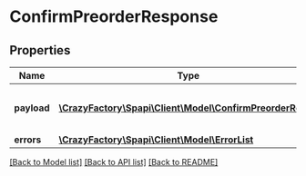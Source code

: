 # ConfirmPreorderResponse

## Properties
Name | Type | Description | Notes
------------ | ------------- | ------------- | -------------
**payload** | [**\CrazyFactory\Spapi\Client\Model\ConfirmPreorderResult**](ConfirmPreorderResult.md) | The payload for the confirmPreorder operation. | [optional] 
**errors** | [**\CrazyFactory\Spapi\Client\Model\ErrorList**](ErrorList.md) |  | [optional] 

[[Back to Model list]](../README.md#documentation-for-models) [[Back to API list]](../README.md#documentation-for-api-endpoints) [[Back to README]](../README.md)


